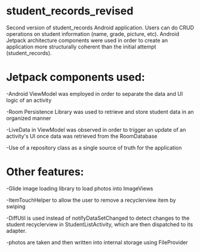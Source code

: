 # student_records_revised

Second version of student_records Android application. Users can do CRUD operations on student information (name, grade, picture, etc).  Android Jetpack architecture components were used in order to create an application more structurally coherent than the initial attempt (student_records).

# Jetpack components used:

-Android ViewModel was employed in order to separate the data and UI logic of an activity

-Room Persistence Library was used to retrieve and store student data in an organized manner

-LiveData in ViewModel was observed in order to trigger an update of an activity's UI once data was retrieved from the RoomDatabase

-Use of a repository class as a single source of truth for the application

# Other features:

-Glide image loading library to load photos into ImageViews

-ItemTouchHelper to allow the user to remove a recyclerview item by swiping

-DiffUtil is used instead of notifyDataSetChanged to detect changes to the student recyclerview in StudentListActivity, which are then dispatched to its adapter.

-photos are taken and then written into internal storage using FileProvider
